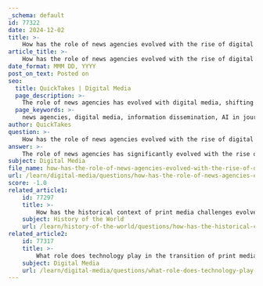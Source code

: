 ```yaml
---
_schema: default
id: 77322
date: 2024-12-02
title: >-
    How has the role of news agencies evolved with the rise of digital media?
article_title: >-
    How has the role of news agencies evolved with the rise of digital media?
date_format: MMM DD, YYYY
post_on_text: Posted on
seo:
  title: QuickTakes | Digital Media
  page_description: >-
    The role of news agencies has evolved with digital media, shifting towards digital-first strategies, utilizing AI for news gathering, adopting fact-checking tools, diversifying revenue streams, and embracing social media for newsgathering, all amidst challenges from new media players.
  page_keywords: >-
    news agencies, digital media, information dissemination, AI in journalism, credibility, fact-checking, revenue diversification, social media, newsgathering, media landscape
author: QuickTakes
question: >-
    How has the role of news agencies evolved with the rise of digital media?
answer: >-
    The role of news agencies has significantly evolved with the rise of digital media, reflecting broader changes in the media landscape. Historically, news agencies like Reuters and the Associated Press (AP) were pivotal in the collection and dissemination of news to various media outlets, serving as primary sources of information. However, the advent of digital media has transformed their operations and influence in several key ways:\n\n1. **Adaptation to Digital Platforms**: News agencies have transitioned from traditional print-based models to digital-first strategies. This shift has necessitated the restructuring of newsrooms, evolving from Newsroom 1.0 to 4.0, where agencies now prioritize digital content creation and distribution. They have embraced new technologies to enhance their reporting capabilities and reach wider audiences.\n\n2. **Integration of Artificial Intelligence**: To remain competitive, news agencies are increasingly utilizing artificial intelligence (AI) for news gathering. AI tools help monitor events, analyze social media trends, and even generate preliminary reports, allowing agencies to respond more quickly to breaking news and emerging stories.\n\n3. **Fact-Checking and Credibility**: With the proliferation of misinformation, news agencies have adopted automated fact-checking tools to verify information at scale. This is crucial in maintaining their credibility, as the trustworthiness of news delivered by national agencies is now often questioned in comparison to other media outlets, including social media platforms.\n\n4. **Diversification of Revenue Streams**: As traditional advertising revenues decline, news agencies are exploring new business models. They are offering services beyond news, such as print-ready pages, weather services, and archival access, to generate income and sustain their operations.\n\n5. **Social Media as a News Gathering Tool**: News agencies have recognized the importance of social media not just as a distribution channel but also as a vital tool for newsgathering. They utilize platforms like Twitter and Facebook to monitor real-time developments and engage with audiences, which has become an integral part of their reporting process.\n\n6. **Challenges from Emerging Digital Technologies**: The rise of digital media has disrupted the monopolistic influence that traditional news agencies once held. New players in the media landscape, including independent journalists and citizen reporters, have emerged, challenging the traditional roles of news agencies and necessitating a reevaluation of their strategies.\n\nIn summary, the evolution of news agencies in the digital age reflects a broader transformation in the media landscape, characterized by technological advancements, changing audience behaviors, and the need for adaptability in a rapidly shifting environment. As they navigate these changes, news agencies continue to play a crucial role in the dissemination of information, albeit in a more complex and competitive context.
subject: Digital Media
file_name: how-has-the-role-of-news-agencies-evolved-with-the-rise-of-digital-media.md
url: /learn/digital-media/questions/how-has-the-role-of-news-agencies-evolved-with-the-rise-of-digital-media
score: -1.0
related_article1:
    id: 77297
    title: >-
        How has the historical context of print media challenges evolved over time?
    subject: History of the World
    url: /learn/history-of-the-world/questions/how-has-the-historical-context-of-print-media-challenges-evolved-over-time
related_article2:
    id: 77317
    title: >-
        What role does technology play in the transition of print media to digital?
    subject: Digital Media
    url: /learn/digital-media/questions/what-role-does-technology-play-in-the-transition-of-print-media-to-digital
---
```


&nbsp;